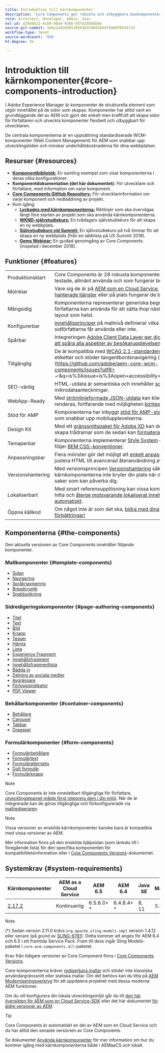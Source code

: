 ```yaml
---
title: Introduktion till kärnkomponenter
description: 'Core Components ger robusta och utbyggbara baskomponenter som bygger på den senaste tekniken och bästa praxis. '
role: Architect, Developer, Admin, User
exl-id: d294db22-4cb0-48a4-9366-03fda5b8bb8e
source-git-commit: 3ebe1a42d265185b36424b01844f4a00f05d4724
workflow-type: tm+mt
source-wordcount: '936'
ht-degree: 3%

---
```


# Introduktion till kärnkomponenter{#core-components-introduction}

I Adobe Experience Manager är komponenter de strukturella element som utgör innehållet på de sidor som skapas. Komponenter har alltid varit en grundläggande del av AEM och gjort det enkelt men kraftfullt att skapa sidor för författaren och utveckla komponenter flexibelt och utbyggbart för utvecklaren.

De centrala komponenterna är en uppsättning standardiserade WCM-komponenter (Web Content Management) för AEM som snabbar upp utvecklingstiden och minskar underhållskostnaderna för dina webbplatser.

## Resurser {#resources}

* **[Komponentbibliotek:](https://www.adobe.com/go/aem_cmp_library)** En samling exempel som visar komponenterna i deras olika konfigurationer.
* **Komponentdokumentation (det här dokumentet):** För utvecklare och författare, med information om varje komponent.
* **[Core Components GitHub Repository:](https://github.com/adobe/aem-core-wcm-components)** För utvecklarinformation om varje komponent och nedladdning av projekt.
* Kom igång:
   * **[Lyckades med kärnkomponenterna:](/help/developing/success.md)** Riktlinjer som ska övervägas långt före starten av projekt som ska använda kärnkomponenterna.
   * **[WKND-självstudiekurs:](https://docs.adobe.com/content/help/en/experience-manager-learn/getting-started-wknd-tutorial-develop/overview.html)** En tvådagars självstudiekurs för att skapa en ny webbplats.
   * **[Självstudiekurs vid Summit:](https://expleague.azureedge.net/labs/L767/index.html)** En självstudiekurs på två timmar för att skapa en ny webbplats (från en labblista på US Summit 2019).
   * **[Gems Webinar:](https://helpx.adobe.com/experience-manager/kt/eseminars/gems/AEM-Core-Components.html)** En guidad genomgång av Core Components (inspelad i december 2018).

## Funktioner {#features}

|  |  |
|---|---|
| Produktionsklart | Core Components är 28 robusta komponenter som är väl testade, allmänt använda och som fungerar bra. |
| Molnklar | Vare sig de är på [AEM som en Cloud Service](https://docs.adobe.com/content/help/en/experience-manager-cloud-service/landing/home.html), på [Adobes hanterade tjänster](https://github.com/adobe/aem-project-archetype/tree/master/src/main/archetype/dispatcher.ams) eller på plats fungerar de bara. |
| Mångsidig | Komponenterna representerar generiska begrepp som författarna kan använda för att sätta ihop nästan vilken layout som helst. |
| Konfigurerbar | [innehållsprinciper](https://docs.adobe.com/content/help/en/experience-manager-cloud-service/implementing/components-templates/templates.html#content-policies) på mallnivå definierar vilka funktioner sidförfattarna får använda eller inte. |
| Spårbar | Integreringen [Adobe Client Data Layer ger dig möjlighet att spåra alla aspekter av besökarupplevelsen.](/help/developing/data-layer/overview.md) |
| Tillgänglig | De är kompatibla med [WCAG 2.1-standarden](https://www.w3.org/TR/WCAG21/), har ARIA-etiketter och stöder tangentbordsnavigering ([kända fel](https://github.com/adobe/aem-core-wcm-components/issues?utf8= ✓&amp;q=is%3Aissue+is%3Aopen+accessibility+in%3Atitle)). |
| SEO-vänlig | HTML-utdata är semantiska och innehåller [schema.org](https://schema.org) mikrodataanteckningar. |
| WebApp-Ready | Med [strömlinjeformade JSON-utdata](https://docs.adobe.com/content/help/en/experience-manager-learn/foundation/development/develop-sling-model-exporter.html) kan klientsidan renderas, fortfarande med möjligheten [kontextredigering](https://docs.adobe.com/content/help/en/experience-manager-learn/sites/spa-editor/spa-editor-framework-feature-video-use.html). |
| Stöd för AMP | Komponenterna har inbyggt [stöd för AMP-standarden,](/help/developing/amp.md) som snabbar upp mobilupplevelserna. |
| Design Kit | Med ett [gränssnittspaket för Adobe XD](https://experienceleague.adobe.com/docs/experience-manager-learn/assets/AEM-CoreComponents-UI-Kit.xd) kan designers skapa trådramar som de sedan kan [formatera efter behov](https://github.com/adobe/aem-guides-wknd/releases/download/aem-guides-wknd-0.0.2/AEM_UI-kit-WKND.xd). |
| Temaperbar | Komponenterna implementerar [Style System](https://docs.adobe.com/content/help/en/experience-manager-cloud-service/implementing/components-templates/style-system.html) och koden följer [BEM CSS-konventioner](http://getbem.com/). |
| Anpassningsbar | Flera mönster gör det möjligt att [enkelt anpassa](developing/customizing.md), från att justera HTML till avancerad återanvändning av funktioner. |
| Versionshantering | Med versionsprincipen [Versionshantering](https://github.com/adobe/aem-core-wcm-components/wiki/Versioning-policies) säkerställs att kärnkomponenterna inte bryter din plats när du förbättrar saker som kan påverka dig. |
| Lokaliserbart | Med smart referensupplösning kan vissa komponenter hitta och [återge motsvarande lokaliserat innehåll automatiskt](get-started/localization.md). |
| Öppna källkod | Om något inte är som det ska, [bidra med dina förbättringar!](https://github.com/adobe/aem-core-wcm-components/blob/master/CONTRIBUTING.md) |

## Komponenterna {#the-components}

Den aktuella versionen av Core Components innehåller följande komponenter.

### Mallkomponenter {#template-components}

* [Sidan](components/page.md)
* [Navigering](components/navigation.md)
* [Språknavigering](components/language-navigation.md)
* [Breadcrumb](components/breadcrumb.md)
* [Snabbsökning](components/quick-search.md)

### Sidredigeringskomponenter {#page-authoring-components}

* [Titel](components/title.md)
* [Text](components/text.md)
* [Bild](components/image.md)
* [Knapp](components/button.md)
* [Teaser](components/teaser.md)
* [Hämta](components/download.md)
* [Lista](components/list.md)
* [Experience Fragment](components/experience-fragment.md)
* [Innehållsfragment](components/content-fragment-component.md)
* [Innehållsfragmentlista](components/content-fragment-list.md)
* [Bädda in](components/embed.md)
* [Delning av sociala medier](components/sharing.md)
* [Avgränsare](components/separator.md)
* [Förloppsindikator](components/progress-bar.md)
* [PDF Viewer](components/pdf-viewer.md)

### Behållarkomponenter {#container-components}

* [Behållare](components/container.md)
* [Carousel](components/carousel.md)
* [Tabbar](components/tabs.md)
* [Dragspel](components/accordion.md)

### Formulärkomponenter {#form-components}

* [Formulärbehållare](components/forms/form-container.md)
* [Formulärtext](components/forms/form-text.md)
* [Formuläralternativ](components/forms/form-options.md)
* [Dolt formulär](components/forms/form-hidden.md)
* [Formulärknapp](components/forms/form-button.md)

>[!NOTE]
>
>Core Components är inte omedelbart tillgängliga för författare, [utvecklingsteamet måste först integrera dem i din miljö](get-started/using.md). När de är integrerade kan de göras tillgängliga och förkonfigurerade via [mallredigeraren](https://docs.adobe.com/content/help/en/experience-manager-cloud-service/sites/authoring/features/templates.html).

>[!NOTE]
>
>Vissa versioner av enskilda kärnkomponenter kanske bara är kompatibla med vissa versioner av AEM.
>
>Mer information finns på den enskilda hjälpsidan (som länkats till i föregående lista) för den specifika komponenten för kompatibilitetsinformation eller i [Core Components Versions](versions.md)-dokumentet.

## Systemkrav {#system-requirements}

| Kärnkomponenter | AEM as a Cloud Service | AEM 6.5 | AEM 6.4 | Java SE | Maven |
|---------|---------|---------|---------|---------|---------|
| [2.17.2](https://github.com/adobe/aem-core-wcm-components/releases/tag/core.wcm.components.reactor-2.17.2) | Kontinuerlig | 6.5.6.0+ * | 6.4.8.4+ * | 8, 11 | 3.3.9+ |

>[!NOTE]
>
>(*) Sedan version 2.11.0 krävs `org.apache.sling.models.impl` version 1.4.12 eller senare (på grund av [SLING-8781](https://issues.apache.org/jira/browse/SLING-8781)). Detta kommer att anges för AEM 6.4 och 6.5 i ett framtida Service Pack. Fram till dess ingår Sling Models-paketet i `core.wcm.components.all`-paketet.

Krav från tidigare versioner av Core Component finns i [Core Components Versions](versions.md).

Core-komponenterna kräver [redigerbara mallar](https://docs.adobe.com/content/help/en/experience-manager-learn/sites/page-authoring/template-editor-feature-video-use.html) och stöder inte klassiska användargränssnitt eller statiska mallar. Om det behövs kan du titta på [AEM Moderniseringsverktyg](https://opensource.adobe.com/aem-modernize-tools/pages/tools.html) för att uppdatera projektet med dessa moderna AEM funktioner.

Om du vill konfigurera din lokala utvecklingsmiljö går du till [den här översikten för AEM som en Cloud Service-SDK](https://docs.adobe.com/content/help/en/experience-manager-learn/cloud-service/local-development-environment-set-up/overview.html) eller det här dokumentet [för äldre versioner av AEM](https://docs.adobe.com/content/help/en/experience-manager-learn/foundation/development/set-up-a-local-aem-development-environment.html).

>[!TIP]
>
>Core Components är automatiskt en del av AEM som en Cloud Service och du har alltid den senaste versionen av Core Components.
>
>Se dokumentet [Använda kärnkomponenter](/help/get-started/using.md) för mer information om hur du kommer igång med kärnkomponenterna både i AEMaaCS och lokalt.
